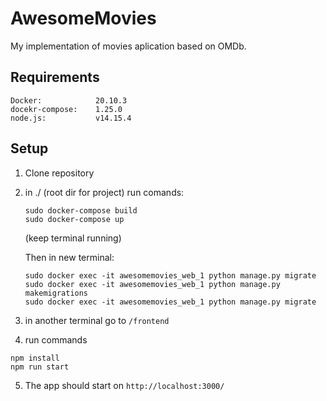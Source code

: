 # AwesomeMovies

My implementation of movies aplication based on OMDb.

## Requirements

```
Docker:            20.10.3
docekr-compose:    1.25.0
node.js:           v14.15.4
```

## Setup

1. Clone repository
2. in ./ (root dir for project) run comands:
    ```
    sudo docker-compose build
    sudo docker-compose up
    ```
    (keep terminal running)
    
    Then in new terminal:
    ```
    sudo docker exec -it awesomemovies_web_1 python manage.py migrate
    sudo docker exec -it awesomemovies_web_1 python manage.py makemigrations
    sudo docker exec -it awesomemovies_web_1 python manage.py migrate
    ```
3. in another terminal go to `/frontend`
4. run commands
  ```
  npm install
  npm run start
  ```
5. The app should start on `http://localhost:3000/`
